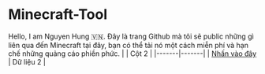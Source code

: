 # Minecraft-Tool
Hello, I am Nguyen Hung 🇻🇳. Đây là trang Github mà tôi sẽ public những gì liên qua đến Minecraft tại đây, bạn có thể tải nó một cách miễn phí và hạn chế những quảng cáo phiền phức. 
|  | Cột 2 |
|-------|-------|
| [Nhấn vào đây](https://google.com) | Dữ liệu 2 |
